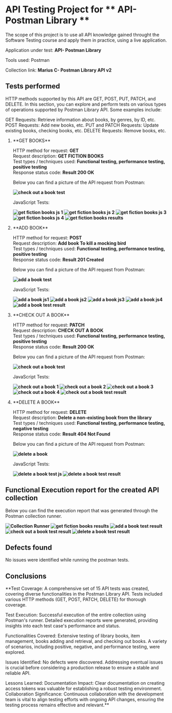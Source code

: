 <h1>API Testing Project for ** API- Postman Library **</h1>

The scope of this project is to use all  API knowledge gained throught the Software Testing course and apply them in practice, using a live application.

Application under test: **API- Postman Library**

Tools used: Postman

Collection link: **Marius C- Postman Library API v2**

<h2>Tests performed</h2>
HTTP methods supported by this API are GET, POST, PUT, PATCH, and DELETE. In this section, you can explore and perform tests on various types of operations supported by Postman Library API. Some examples include:

GET Requests: Retrieve information about books, by genres, by ID, etc.
POST Requests: Add new books, etc.
PUT and PATCH Requests: Update existing books, checking books, etc.
DELETE Requests: Remove books, etc.
<ol>
<li>**GET BOOKS**</li>

HTTP method for request: **GET**<br>
Request description: **GET FICTION BOOKS**<br>
Test types / techniques used: **Functional testing, performance testing, positive testing**<br>
Response status code: **Result 200 OK**<br>

Below you can find a picture of the API request from Postman:<br>

**![check out a book test](https://github.com/user-attachments/assets/01b32ab1-8d65-4bbf-b339-454ca02fe58e)**<br>

JavaScript Tests:

**![get fiction books js 1](https://github.com/user-attachments/assets/e05dd290-7118-4630-b64c-297917ade482)
![get fiction books js 2](https://github.com/user-attachments/assets/9b05e62c-7aa3-43b4-bdd0-db6f294c1b30)
![get fiction books js 3](https://github.com/user-attachments/assets/afd1e6ed-fd6c-46e5-a121-b170e540326d)
![get fiction books js 4](https://github.com/user-attachments/assets/806f65d9-644c-4735-9888-a1daf3dd61f4)
![get fiction books results](https://github.com/user-attachments/assets/9c82bbe9-5b72-4e41-b388-23e6b3dd2528)**<br>

<li>**ADD BOOK**</li>

HTTP method for request: **POST**<br>
Request description: **Add book To kill a mocking bird**<br>
Test types / techniques used: **Functional testing, performance testing, positive testing**<br>
Response status code: **Result 201 Created**<br>

Below you can find a picture of the API request from Postman:<br>

**![add a book test](https://github.com/user-attachments/assets/f32a75be-3fed-4622-8cf4-b3a5b439e20a)**<br>

JavaScript Tests:

**![add a book js1](https://github.com/user-attachments/assets/4ebd6c8a-4183-43f0-be2b-f6e1e062037c)
![add a book js2](https://github.com/user-attachments/assets/c5822bb6-e920-437d-b7d1-882254fd59df)
![add a book js3](https://github.com/user-attachments/assets/9bd9d460-2303-48f9-b823-5826f9da1137)
![add a book js4](https://github.com/user-attachments/assets/774ed048-851b-487a-82a8-9eb02368989b)
![add a book test result](https://github.com/user-attachments/assets/04a7998e-1176-4316-89f5-6920880bf161)**<br>

<li>**CHECK OUT A BOOK**</li>

HTTP method for request: **PATCH**<br>
Request description: **CHECK OUT A BOOK**<br>
Test types / techniques used: **Functional testing, performance testing, positive testing**<br>
Response status code: **Result 200 OK**<br>

Below you can find a picture of the API request from Postman:<br>

**![check out a book test](https://github.com/user-attachments/assets/8dcb0194-47ab-4c33-89b6-7a3e1aeb8d9f)**<br>

JavaScript Tests:

**![check out a book 1](https://github.com/user-attachments/assets/51763c6f-4da6-466d-8db5-3f4ca423f11e)
![check out a book 2](https://github.com/user-attachments/assets/f3e3fab7-f0ea-4471-8aac-04e478f99307)
![check out a book 3](https://github.com/user-attachments/assets/96873a01-fcc6-4a42-b657-6228548f4362)
![check out a book 4](https://github.com/user-attachments/assets/0bb96c57-85c2-4da4-b219-942c831ffe4b)
![check out a book test result](https://github.com/user-attachments/assets/ed7401fd-f995-4ec8-bcbd-eb6d3438f680)**<br>

<li>**DELETE A BOOK**</li>

HTTP method for request: **DELETE**<br>
Request description: **Delete a non-existing book from the library**<br>
Test types / techniques used: **Functional testing, performance testing, negative testing**<br>
Response status code: **Result 404 Not Found**<br>

Below you can find a picture of the API request from Postman:<br>

**![delete a book](https://github.com/user-attachments/assets/f765cbb9-5038-46ec-b62d-2094919c1897)**<br>

JavaScript Tests:

**![delete a book test js](https://github.com/user-attachments/assets/05893aa4-842c-4155-81dd-b4713e60da0f)
![delete a book test result](https://github.com/user-attachments/assets/107ebf80-458d-42c9-86be-0b8add9afb97)**<br>


</ol>

<h2>Functional Execution report for the created API collection </h2>

Below you can find the execution report that was generated through the Postman collection runner. <br>

**![Collection Runner](https://github.com/user-attachments/assets/16273949-139b-4dea-98d6-9dbc3eb4e351)
![get fiction books results](https://github.com/user-attachments/assets/84db6ad7-4f29-4599-8287-ec5cef7fae89)
![add a book test result](https://github.com/user-attachments/assets/077fa512-eb79-4c03-8854-6d811935d70b)
![check out a book test result](https://github.com/user-attachments/assets/a3a6ee0e-3878-45dd-b14f-b70db074deb6)
![delete a book test result](https://github.com/user-attachments/assets/2ecdc7dd-83a0-4757-b0b8-7a3a76f86e9a)**<br>

<h2>Defects found</h2>

No issues were identified while running the postman tests.<br>

<h2>Conclusions</h2>

**Test Coverage: A comprehensive set of 15 API tests was created, covering diverse functionalities in the Postman Library API. Tests included various HTTP methods (GET, POST, PATCH, DELETE) for thorough coverage.

Test Execution: Successful execution of the entire collection using Postman's runner. Detailed execution reports were generated, providing insights into each test case's performance and status.

Functionalities Covered: Extensive testing of library books, item management, books adding and retrieval, and checking out books. A variety of scenarios, including positive, negative, and performance testing, were explored.

Issues Identified: No defects were discovered. Addressing eventual issues is crucial before considering a production release to ensure a stable and reliable API.

Lessons Learned: Documentation Impact: Clear documentation on creating access tokens was valuable for establishing a robust testing environment. Collaboration Significance: Continuous collaboration with the development team is vital to align testing efforts with ongoing API changes, ensuring the testing process remains effective and relevant.**

